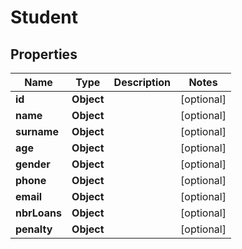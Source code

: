 

# Student


## Properties

| Name | Type | Description | Notes |
|------------ | ------------- | ------------- | -------------|
|**id** | **Object** |  |  [optional] |
|**name** | **Object** |  |  [optional] |
|**surname** | **Object** |  |  [optional] |
|**age** | **Object** |  |  [optional] |
|**gender** | **Object** |  |  [optional] |
|**phone** | **Object** |  |  [optional] |
|**email** | **Object** |  |  [optional] |
|**nbrLoans** | **Object** |  |  [optional] |
|**penalty** | **Object** |  |  [optional] |



